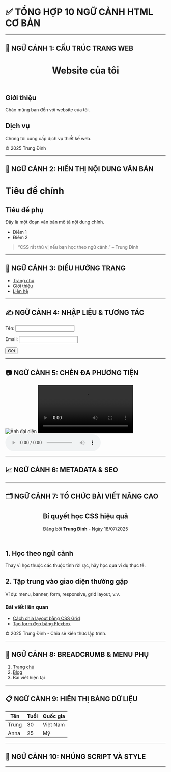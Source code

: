 # ✅ TỔNG HỢP 10 NGỮ CẢNH HTML CƠ BẢN

---

## 📄 NGỮ CẢNH 1: CẤU TRÚC TRANG WEB

<header>
  <h1>Website của tôi</h1>
</header>

<main>
  <section>
    <h2>Giới thiệu</h2>
    <p>Chào mừng bạn đến với website của tôi.</p>
  </section>

  <section>
    <h2>Dịch vụ</h2>
    <p>Chúng tôi cung cấp dịch vụ thiết kế web.</p>
  </section>
</main>

<footer>
  <p>© 2025 Trung Đinh</p>
</footer>

---

## 📝 NGỮ CẢNH 2: HIỂN THỊ NỘI DUNG VĂN BẢN

<h1>Tiêu đề chính</h1>
<h2>Tiêu đề phụ</h2>
<p>Đây là một đoạn văn bản mô tả nội dung chính.</p>
<ul>
  <li>Điểm 1</li>
  <li>Điểm 2</li>
</ul>
<blockquote>
  “CSS rất thú vị nếu bạn học theo ngữ cảnh.” – Trung Đinh
</blockquote>

---

## 🔗 NGỮ CẢNH 3: ĐIỀU HƯỚNG TRANG

<nav>
  <ul>
    <li><a href="#home">Trang chủ</a></li>
    <li><a href="#about">Giới thiệu</a></li>
    <li><a href="#contact">Liên hệ</a></li>
  </ul>
</nav>

---

## ✍️ NGỮ CẢNH 4: NHẬP LIỆU & TƯƠNG TÁC

<form action="/submit" method="POST">
  <label for="name">Tên:</label>
  <input type="text" id="name" name="name" />

  <label for="email">Email:</label>
  <input type="email" id="email" name="email" />

  <button type="submit">Gửi</button>
</form>

---

## 📷 NGỮ CẢNH 5: CHÈN ĐA PHƯƠNG TIỆN

<img src="avatar.jpg" alt="Ảnh đại diện" />

<video controls width="300">
  <source src="video.mp4" type="video/mp4" />
  Trình duyệt của bạn không hỗ trợ video.
</video>

<audio controls>
  <source src="audio.mp3" type="audio/mp3" />
  Trình duyệt của bạn không hỗ trợ audio.
</audio>

---

## 📈 NGỮ CẢNH 6: METADATA & SEO

<head>
  <title>Trang giới thiệu</title>
  <meta charset="UTF-8" />
  <meta name="description" content="Trang web cá nhân của Trung Đinh." />
  <meta name="viewport" content="width=device-width, initial-scale=1.0" />
</head>

---

## 🗂️ NGỮ CẢNH 7: TỔ CHỨC BÀI VIẾT NÂNG CAO

<article>
  <header>
    <h1>Bí quyết học CSS hiệu quả</h1>
    <p>Đăng bởi <strong>Trung Đinh</strong> - Ngày 18/07/2025</p>
  </header>

  <section>
    <h2>1. Học theo ngữ cảnh</h2>
    <p>Thay vì học thuộc các thuộc tính rời rạc, hãy học qua ví dụ thực tế.</p>
  </section>

  <section>
    <h2>2. Tập trung vào giao diện thường gặp</h2>
    <p>Ví dụ: menu, banner, form, responsive, grid layout, v.v.</p>
  </section>

  <aside>
    <h3>Bài viết liên quan</h3>
    <ul>
      <li><a href="#">Cách chia layout bằng CSS Grid</a></li>
      <li><a href="#">Tạo form đẹp bằng Flexbox</a></li>
    </ul>
  </aside>

  <footer>
    <p>© 2025 Trung Đinh - Chia sẻ kiến thức lập trình.</p>
  </footer>
</article>

---

## 🧭 NGỮ CẢNH 8: BREADCRUMB & MENU PHỤ

<nav aria-label="breadcrumb">
  <ol>
    <li><a href="/">Trang chủ</a></li>
    <li><a href="/blog">Blog</a></li>
    <li>Bài viết hiện tại</li>
  </ol>
</nav>

---

## 📋 NGỮ CẢNH 9: HIỂN THỊ BẢNG DỮ LIỆU

<table>
  <thead>
    <tr>
      <th>Tên</th>
      <th>Tuổi</th>
      <th>Quốc gia</th>
    </tr>
  </thead>
  <tbody>
    <tr>
      <td>Trung</td>
      <td>30</td>
      <td>Việt Nam</td>
    </tr>
    <tr>
      <td>Anna</td>
      <td>25</td>
      <td>Mỹ</td>
    </tr>
  </tbody>
</table>

---

## 📌 NGỮ CẢNH 10: NHÚNG SCRIPT VÀ STYLE

<head>
  <title>Trang có script</title>
  <link rel="stylesheet" href="styles.css" />
  <script src="main.js" defer></script>
</head>

---


